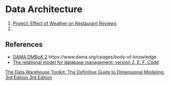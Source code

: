 # Data Architecture

<ol>
 <li><a href='./prj2/Readme.md'>Project: Effect of Weather on Restaurant Reviews</a>
 <li> 
</ol>

## References
<ul>
 <li> <a href='https://www.dama.org/cpages/body-of-knowledge'>DAMA DMBoK 2</a> https://www.dama.org/cpages/body-of-knowledge
 <li> <a href='https://dl.acm.org/doi/book/10.5555/77708'>The relational model for database management: version 2, E. F. Codd</a>
</ul> <a href='https://www.amazon.com/Data-Warehouse-Toolkit-Definitive-Dimensional/dp/1118530802/'>The Data Warehouse Toolkit: The Definitive Guide to Dimensional Modeling, 3rd Edition 3rd Edition</a>
